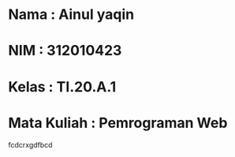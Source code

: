 # Nama              : Ainul yaqin
# NIM               : 312010423
# Kelas             : TI.20.A.1
# Mata Kuliah       : Pemrograman Web

fcdcrxgdfbcd

